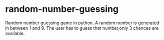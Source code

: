 # random-number-guessing
Random number guessing game in python.
A random number is generated in between 1 and 9.
The user has to guess that number,only 3 chances are available.
